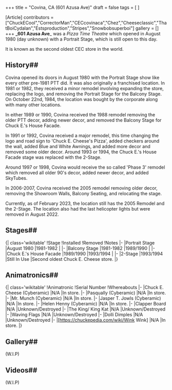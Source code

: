 +++
title = "Covina, CA (601 Azusa Ave)"
draft = false
tags = [ ]

[Article]
contributors = ["ChuckECool","CorrectorMan","CECcovinaca","Chez","Cheeseclassic","ThatBoiCydalan","Estsproduction","Stripes","Snowbobsuperboi"]
gallery = []
+++
**_601 Azusa Ave**_ was a _Pizza Time Theatre_ which opened in August 1980 (day unknown) with a Portrait Stage, which is still open to this day.

It is known as the second oldest CEC store in the world.
## History## 
Covina opened its doors in August 1980 with the Portrait Stage show like every other pre-1981 PTT did. It was also originally a franchised location. In 1981 or 1982, they received a minor remodel involving expanding the store, replacing the logo, and removing the Portrait Stage for the Balcony Stage. On October 22nd, 1984, the location was bought by the corporate along with many other locations.

In either 1989 or 1990, Covina received the 1988 remodel removing the older PTT decor, adding newer decor, and removed the Balcony Stage for Chuck E.'s House Facade.

In 1991 or 1992, Covina received a major remodel, this time changing the logo and road sign to 'Chuck E. Cheese's Pizza', added checkers around the wall, added Blue and White Awnings, and added more decor and removed some older decor. Around 1993 or 1994, the Chuck E.'s House Facade stage was replaced with the 2-Stage.

Around 1997 or 1998, Covina would receive the so called 'Phase 3' remodel which removed all older 90's decor, added newer decor, and added SkyTubes.

In 2006-2007, Covina received the 2005 remodel removing older decor, removing the Showroom Walls, Balcony Seating, and relocating the stage.

Currently, as of February 2023, the location still has the 2005 Remodel and the 2-Stage. The location also had the last helicopter lights but were removed in August 2022.
## Stages## 
{| class='wikitable'
!Stage
!Installed
!Removed
!Notes
|-
|Portrait Stage
|August 1980
|1981-1982
|
|-
|Balcony Stage
|1981-1982
|1989/1990
|
|-
|Chuck E.'s House Facade
|1989/1990
|1993/1994
|
|-
|2-Stage
|1993/1994
|Still In Use
|Second oldest Chuck E. Cheese store.
|}
## Animatronics## 
{| class='wikitable'
!Animatronic
!Serial Number
!Whereabouts
|-
|Chuck E. Cheese (Cyberamic)
|N/A
|In store.
|-
|Pasqually (Cyberamic)
|N/A
|In store.
|-
|Mr. Munch (Cyberamic)
|N/A
|In store.
|-
|Jasper T. Jowls (Cyberamic)
|N/A
|In store.
|-
|Helen Henny (Cyberamic)
|N/A
|In store.
|-
|Clapper Board
|N/A
|Unknown/Destroyed
|-
|The King/ King Kat
|N/A
|Unknown/Destroyed
|-
|Waving Flags
|N/A
|Unknown/Destroyed
|-
|Dolli Dimples
|N/A
|Unknown/Destroyed
|-
|[https://chuckepedia.com/wiki/Wink Wink]
|N/A
|In store.
|}
## Gallery## 
(W.I.P)
## Videos## 
(W.I.P)